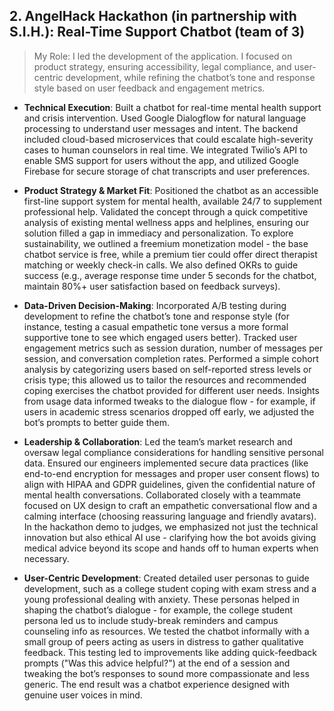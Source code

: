 ## 2. AngelHack Hackathon (in partnership with S.I.H.): Real-Time Support Chatbot (team of 3)

> My Role: I led the development of the application. I focused on product strategy, ensuring accessibility, legal compliance, and user-centric development, while refining the chatbot’s tone and response style based on user feedback and engagement metrics.

- **Technical Execution**: Built a chatbot for real-time mental health support and crisis intervention. Used Google Dialogflow for natural language processing to understand user messages and intent. The backend included cloud-based microservices that could escalate high-severity cases to human counselors in real time. We integrated Twilio’s API to enable SMS support for users without the app, and utilized Google Firebase for secure storage of chat transcripts and user preferences.  

- **Product Strategy & Market Fit**: Positioned the chatbot as an accessible first-line support system for mental health, available 24/7 to supplement professional help. Validated the concept through a quick competitive analysis of existing mental wellness apps and helplines, ensuring our solution filled a gap in immediacy and personalization. To explore sustainability, we outlined a freemium monetization model - the base chatbot service is free, while a premium tier could offer direct therapist matching or weekly check-in calls. We also defined OKRs to guide success (e.g., average response time under 5 seconds for the chatbot, maintain 80%+ user satisfaction based on feedback surveys).  

- **Data-Driven Decision-Making**: Incorporated A/B testing during development to refine the chatbot’s tone and response style (for instance, testing a casual empathetic tone versus a more formal supportive tone to see which engaged users better). Tracked user engagement metrics such as session duration, number of messages per session, and conversation completion rates. Performed a simple cohort analysis by categorizing users based on self-reported stress levels or crisis type; this allowed us to tailor the resources and recommended coping exercises the chatbot provided for different user needs. Insights from usage data informed tweaks to the dialogue flow - for example, if users in academic stress scenarios dropped off early, we adjusted the bot’s prompts to better guide them.  

- **Leadership & Collaboration**: Led the team’s market research and oversaw legal compliance considerations for handling sensitive personal data. Ensured our engineers implemented secure data practices (like end-to-end encryption for messages and proper user consent flows) to align with HIPAA and GDPR guidelines, given the confidential nature of mental health conversations. Collaborated closely with a teammate focused on UX design to craft an empathetic conversational flow and a calming interface (choosing reassuring language and friendly avatars). In the hackathon demo to judges, we emphasized not just the technical innovation but also ethical AI use - clarifying how the bot avoids giving medical advice beyond its scope and hands off to human experts when necessary.  

- **User-Centric Development**: Created detailed user personas to guide development, such as a college student coping with exam stress and a young professional dealing with anxiety. These personas helped in shaping the chatbot’s dialogue - for example, the college student persona led us to include study-break reminders and campus counseling info as resources. We tested the chatbot informally with a small group of peers acting as users in distress to gather qualitative feedback. This testing led to improvements like adding quick-feedback prompts ("Was this advice helpful?") at the end of a session and tweaking the bot’s responses to sound more compassionate and less generic. The end result was a chatbot experience designed with genuine user voices in mind.  
